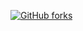 [![GitHub forks](https://img.shields.io/github/forks/badges/shields.svg?style=social&label=Fork)](https://github.com/beeva-carlosmedina/github_sync_repo_test)

